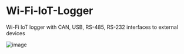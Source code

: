 # Wi-Fi-IoT-Logger
Wi-Fi IoT logger with CAN, USB, RS-485, RS-232 interfaces to external devices

![image](https://user-images.githubusercontent.com/12375003/225086762-9a28a6eb-8d05-4065-b613-54ddcdfa41db.png)
